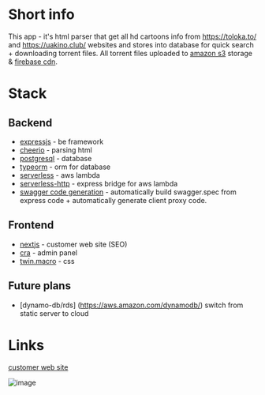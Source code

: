 # Short info

This app - it's html parser that get all hd cartoons info from https://toloka.to/ and https://uakino.club/ websites and stores into database for quick search + downloading torrent files. All torrent files uploaded to [amazon s3](https://aws.amazon.com/s3/) storage & [firebase cdn](https://firebase.google.com/docs/hosting).

# Stack

## Backend

- [expressjs](https://expressjs.com/) - be framework
- [cheerio](https://cheerio.js.org/) - parsing html
- [postgresql](https://www.postgresql.org/) - database
- [typeorm](https://typeorm.io/) - orm for database
- [serverless](https://aws.amazon.com/lambda/) - aws lambda
- [serverless-http](https://github.com/dougmoscrop/serverless-http) -
  express bridge for aws lambda
- [swagger code generation](https://github.com/mgerasika/typescript-to-swagger) - automatically build swagger.spec from express code + automatically generate client proxy code.

## Frontend

- [nextjs](https://nextjs.org/) - customer web site (SEO)
- [cra](https://reactjs.org/docs/create-a-new-react-app.html) - admin panel
- [twin.macro](https://github.com/ben-rogerson/twin.macro) - css

## Future plans

- [dynamo-db/rds] (https://aws.amazon.com/dynamodb/) switch from static server to cloud

# Links

[customer web site](https://ua-video-torrent-next.web.app/)

![image](https://github.com/mgerasika/ua-video-torrent/assets/10614750/f238189c-9a21-4861-8305-d1a344f64ff8)


